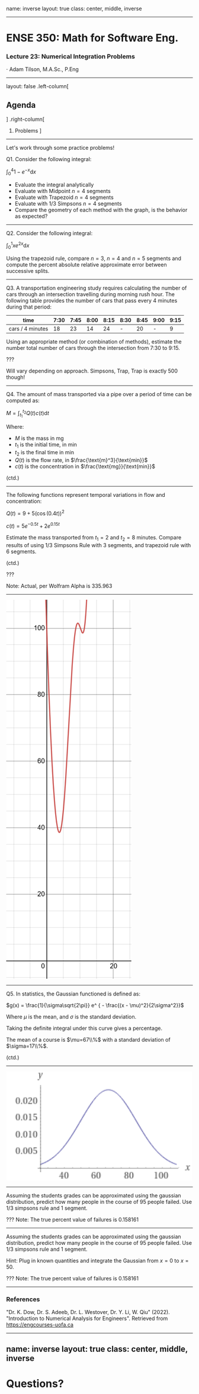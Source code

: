 name: inverse
layout: true
class: center, middle, inverse

---

# ENSE 350: Math for Software Eng.

### Lecture 23: Numerical Integration Problems

$\cdot$ Adam Tilson, M.A.Sc., P.Eng

---

layout: false
.left-column[
  ## Agenda
]
.right-column[
1. Problems
]
---
Let's work through some practice problems!

Q1. Consider the following integral:

$\int_0^4 1-e^{-x}\text{d}x$
- Evaluate the integral analytically
- Evaluate with Midpoint $n=4$ segments
- Evaluate with Trapezoid $n=4$ segments
- Evaluate with 1/3 Simpsons $n=4$ segments
- Compare the geometry of each method with the graph, is the behavior as expected? 

---
Q2. Consider the following integral:

$\int_0^1 xe^{2x}\text{d}x$

Using the trapezoid rule, compare $n=3$, $n=4$ and $n=5$ segments and compute the percent absolute relative approximate error between successive splits.

---
Q3. A transportation engineering study requires calculating the number of cars through an intersection travelling during morning rush hour. The following table provides the number of cars that pass every 4 minutes during that period:


|time|7:30|7:45|8:00|8:15|8:30|8:45|9:00|9:15|
|---|---|---|---|---|---|---|---|---|
|cars / 4 minutes|18|23|14|24|-|20|-|9|

Using an appropriate method (or combination of methods), estimate the number total number of cars through the intersection from 7:30 to 9:15.

???

Will vary depending on approach. Simpsons, Trap, Trap is exactly 500 though!

---
Q4. The amount of mass transported via a pipe over a period of time can be computed as:

$M = \int_{t_1}^{t_2}Q(t)c(t)\text{d}t$

Where:
- $M$ is the mass in $\text{mg}$
- $t_1$ is the initial time, in $\text{min}$
- $t_2$ is the final time in $\text{min}$
- $Q(t)$ is the flow rate, in $\frac{\text{m}^3}{\text{min}}$
- $c(t)$ is the concentration in $\frac{\text{mg}}{\text{min}}$

(ctd.)

---

The following functions represent temporal variations in flow and concentration:

$Q(t) = 9+5\left(\cos\left(0.4t\right)\right)^{2}$

$c(t) = 5e^{-0.5t}+2e^{0.15t}$

Estimate the mass transported from $t_1=2$ and $t_2=8$ minutes. Compare results of using 1/3 Simpsons Rule with 3 segments, and trapezoid rule with 6 segments.

(ctd.)

???

Note: Actual, per Wolfram Alpha is 335.963

---

![](what-is-this-thing.png)

---

Q5. In statistics, the Gaussian functioned is defined as:

$g(x) = \frac{1}{\sigma\sqrt{2\pi}} e^ { - \frac{(x - \mu)^2}{2\sigma^2}}$

Where $\mu$ is the mean, and $\sigma$ is the standard deviation.

Taking the definite integral under this curve gives a percentage.

The mean of a course is $\mu=67\\%$ with a standard deviation of $\sigma=17\\%$. 

(ctd.)

---

![](grade-distribution.png)

---

Assuming the students grades can be approximated using the gaussian distribution, predict how many people in the course of 95 people failed. Use 1/3 simpsons rule and 1 segment.


???
Note: The true percent value of failures is 0.158161 

---

Assuming the students grades can be approximated using the gaussian distribution, predict how many people in the course of 95 people failed. Use 1/3 simpsons rule and 1 segment.

Hint: Plug in known quantities and integrate the Gaussian from $x=0$ to $x=50$.


???
Note: The true percent value of failures is 0.158161 

---

### References

"Dr. K. Dow, Dr. S. Adeeb, Dr. L. Westover, Dr. Y. Li, W. Qiu" (2022). "Introduction to Numerical Analysis for Engineers". Retrieved from https://engcourses-uofa.ca 

---

name: inverse
layout: true
class: center, middle, inverse
---
# Questions?
